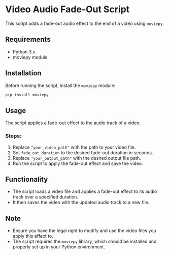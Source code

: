 # Video Audio Fade-Out Script

This script adds a fade-out audio effect to the end of a video using `moviepy`.

## Requirements

- Python 3.x
- moviepy module

## Installation

Before running the script, install the `moviepy` module:

```bash
pip install moviepy
```

## Usage

The script applies a fade-out effect to the audio track of a video.

### Steps:

1. Replace `"your_video_path"` with the path to your video file.
2. Set `fade_out_duration` to the desired fade-out duration in seconds.
3. Replace `"your_output_path"` with the desired output file path.
4. Run the script to apply the fade-out effect and save the video.

## Functionality

- The script loads a video file and applies a fade-out effect to its audio track over a specified duration.
- It then saves the video with the updated audio track to a new file.

## Note

- Ensure you have the legal right to modify and use the video files you apply this effect to.
- The script requires the `moviepy` library, which should be installed and properly set up in your Python environment.

